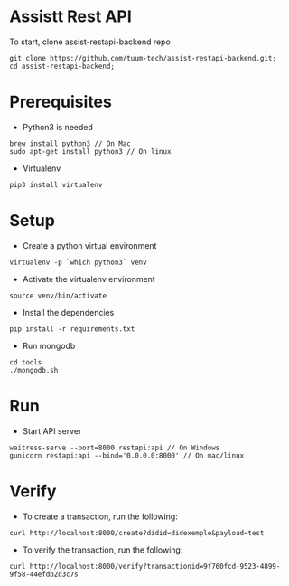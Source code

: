 # Assistt Rest API

To start, clone assist-restapi-backend repo
```
git clone https://github.com/tuum-tech/assist-restapi-backend.git;
cd assist-restapi-backend;
```

# Prerequisites
- Python3 is needed
```
brew install python3 // On Mac
sudo apt-get install python3 // On linux
```
- Virtualenv
```
pip3 install virtualenv
```

# Setup
- Create a python virtual environment
```
virtualenv -p `which python3` venv
```
- Activate the virtualenv environment
```
source venv/bin/activate
```
- Install the dependencies
```
pip install -r requirements.txt
```
- Run mongodb
```
cd tools
./mongodb.sh
```

# Run
- Start API server
```
waitress-serve --port=8000 restapi:api // On Windows
gunicorn restapi:api --bind='0.0.0.0:8000' // On mac/linux
```

# Verify
- To create a transaction, run the following:
```
curl http://localhost:8000/create?didid=didexemple&payload=test
```
- To verify the transaction, run the following:
```
curl http://localhost:8000/verify?transactionid=9f760fcd-9523-4899-9f58-44efdb2d3c7s
```
